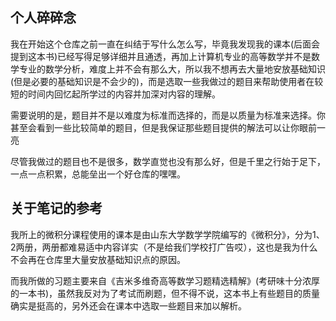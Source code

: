 ## 个人碎碎念
我在开始这个仓库之前一直在纠结于写什么怎么写，毕竟我发现我的课本(后面会提到这本书)已经写得足够详细并且通透，再加上计算机专业的高等数学并不是数学专业的数学分析，难度上并不会有那么大，所以我不想再去大量地安放基础知识(但是必要的基础知识是不会少的)，而是选取一些我做过的题目来帮助使用者在较短的时间内回忆起所学过的内容并加深对内容的理解。

需要说明的是，题目并不是以难度为标准而选择的，而是以质量为标准来选择。你甚至会看到一些比较简单的题目，但是我保证那些题目提供的解法可以让你眼前一亮

尽管我做过的题目也不是很多，数学直觉也没有那么好，但是千里之行始于足下，一点一点积累，总能垒出一个好仓库的嘿嘿。

## 关于笔记的参考

我所上的微积分课程使用的课本是由山东大学数学学院编写的《微积分》，分为1、2两册，两册都难易适中内容详实（不是给我们学校打广告哎），这也是我为什么不会再在仓库里大量安放基础知识点的原因。

而我所做的习题主要来自《吉米多维奇高等数学习题精选精解》(考研味十分浓厚的一本书)，虽然我反对为了考试而刷题，但不得不说，这本书上有些题目的质量确实是挺高的，另外还会在课本中选取一些题目来加以解析。


